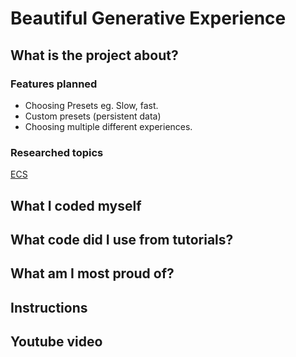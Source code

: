 # Beautiful Generative Experience

## What is the project about?

### Features planned
- Choosing Presets eg. Slow, fast.
- Custom presets (persistent data)
- Choosing multiple different experiences.

### Researched topics
[ECS](https://www.youtube.com/playlist?list=PLzDRvYVwl53s40yP5RQXitbT--IRcHqba)

## What I coded myself


## What code did I use from tutorials?


## What am I most proud of?


## Instructions


## Youtube video



